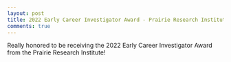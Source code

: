 ```yaml
---
layout: post
title: 2022 Early Career Investigator Award - Prairie Research Institute
comments: true
---
```


Really honored to be receiving the 2022 Early Career Investigator Award from the Prairie Research Institute! 
